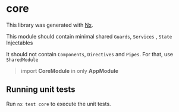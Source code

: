 # core

This library was generated with [Nx](https://nx.dev).

This module should contain minimal shared `Guards`, `Services` , `State` Injectables

It should not contain `Components`, `Directives` and `Pipes`. For that, use `SharedModule`

> import **CoreModule** in only **AppModule**

## Running unit tests

Run `nx test core` to execute the unit tests.

